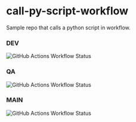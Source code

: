 # call-py-script-workflow

Sample repo that calls a python script in workflow.

### DEV

![GitHub Actions Workflow Status](https://img.shields.io/github/actions/workflow/status/mm808/call-py-script-workflow/build.yml?branch=dev&style=for-the-badge&logo=github)

### QA

![GitHub Actions Workflow Status](https://img.shields.io/github/actions/workflow/status/mm808/call-py-script-workflow/build.yml?branch=qa&style=for-the-badge&logo=github)

### MAIN

![GitHub Actions Workflow Status](https://img.shields.io/github/actions/workflow/status/mm808/call-py-script-workflow/build.yml?branch=main&style=for-the-badge&logo=github)
